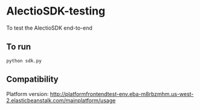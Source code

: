 # AlectioSDK-testing
To test the AlectioSDK end-to-end

## To run
`python sdk.py`

## Compatibility
Platform version: http://platformfrontendtest-env.eba-m8rbzmhm.us-west-2.elasticbeanstalk.com/mainplatform/usage
